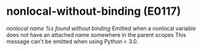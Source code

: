 # nonlocal-without-binding (E0117)
*nonlocal name %s found without binding* Emitted when a nonlocal
variable does not have an attached name somewhere in the parent scopes
This message can't be emitted when using Python \< 3.0.
